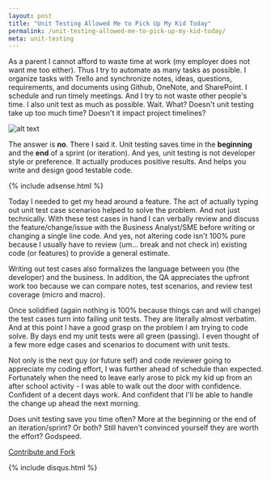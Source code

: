 ```yaml
---
layout: post
title: "Unit Testing Allowed Me to Pick Up My Kid Today"
permalink: /unit-testing-allowed-me-to-pick-up-my-kid-today/
meta: unit-testing
---
```

As a parent I cannot afford to waste time at work (my employer does not want me too either).  Thus I try to automate as many tasks as possible.  I organize tasks with Trello and synchronize notes, ideas, questions, requirements, and documents using Github, OneNote, and SharePoint.  I schedule and run timely meetings.  And I try to not waste other people's time.  I also unit test as much as possible.  Wait.  What?  Doesn't unit testing take up too much time?  Doesn't it impact project timelines?

![alt text](http://abe90238e3b628565257-c47b312812e6878374960f5d0b7661c9.r73.cf1.rackcdn.com/unit-testing-drive.jpg "Unit Testing Kids")

The answer is **no**.  There I said it.  Unit testing saves time in the **beginning** and the **end** of a sprint (or iteration).  And yes, unit testing is not developer style or preference.  It actually produces positive results.  And helps you write and design good testable code.

{% include adsense.html %}

Today I needed to get my head around a feature.  The act of actually typing out unit test case scenarios helped to solve the problem.  And not just technically.  With these test cases in hand I can verbally review and discuss the feature/change/issue with the Business Analyst/SME before writing or changing a single line code.  And yes, not altering code isn't 100% pure because I usually have to review (um... break and not check in) existing code (or features) to provide a general estimate.

Writing out test cases also formalizes the language between you (the developer) and the business.  In addition, the QA appreciates the upfront work too because we can compare notes, test scenarios, and review test coverage (micro and macro).

Once solidified (again nothing is 100% because things can and will change) the test cases turn into failing unit tests.  They are literally almost verbatim.  And at this point I have a good grasp on the problem I am trying to code solve.  By days end my unit tests were all green (passing).  I even thought of a few more edge cases and scenarios to document with unit tests.

Not only is the next guy (or future self) and code reviewer going to appreciate my coding effort, I was further ahead of schedule than expected.  Fortunately when the need to leave early arose to pick my kid up from an after school activity - I was able to walk out the door with confidence.  Confident of a decent days work.  And confident that I'll be able to handle the change up ahead the next morning.

Does unit testing save you time often?  More at the beginning or the end of an iteration/sprint?  Or both?  Still haven't convinced yourself they are worth the effort?  Godspeed.

<span class="fi-page-edit size-21"></span> <a href="{{ site.post_source_root }}2016-03-02-unit-testing-allowed-me-to-pick-up-my-kid-today.markdown" target="_blank">Contribute and Fork</a>

{% include disqus.html %}